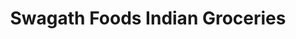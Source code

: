---
title: "Swagath Foods Indian Groceries"
url: /okemos/swagath-foods-indian-groceries/
shop: supermarket
---